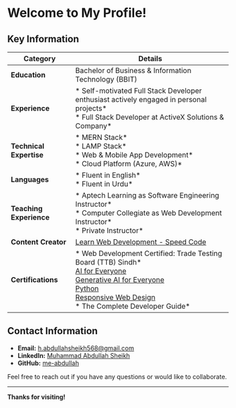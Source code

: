 # Welcome to My Profile!

## Key Information

| Category | Details |
|---|---|
| **Education** | Bachelor of Business & Information Technology (BBIT) |
| **Experience** | * Self-motivated Full Stack Developer enthusiast actively engaged in personal projects*<br>* Full Stack Developer at ActiveX Solutions & Company* |
| **Technical Expertise** | * MERN Stack*<br>* LAMP Stack*<br>* Web & Mobile App Development*<br>* Cloud Platform (Azure, AWS)* |
| **Languages** | * Fluent in English*<br>* Fluent in Urdu* |
| **Teaching Experience** | * Aptech Learning as Software Engineering Instructor*<br>* Computer Collegiate as Web Development Instructor*<br>* Private Instructor* |
| **Content Creator** | [Learn Web Development - Speed Code](https://youtube.com/@muhammadabdullah-tp7rb?si=8VtydyCapBtxP26w) |
| **Certifications** | * Web Development Certified: Trade Testing Board (TTB) Sindh*<br>[AI for Everyone](https://www.coursera.org/account/accomplishments/verify/U3GQJP3XXDNZ)<br>[Generative AI for Everyone](https://www.coursera.org/account/accomplishments/verify/88N46G99A2HV)<br>[Python](https://www.kaggle.com/learn/certification/abdullahsheikh568/python)<br>[Responsive Web Design](https://www.freecodecamp.org/certification/Abdullah_302/responsive-web-design)<br>* The Complete Developer Guide* |

## Contact Information

- **Email:** [h.abdullahsheikh568@gmail.com](mailto:h.abdullahsheikh568@gmail.com)
- **LinkedIn:** [Muhammad Abdullah Sheikh](https://www.linkedin.com/in/muhammad-abdullah-sheikh/)
- **GitHub:** [me-abdullah](https://github.com/me-abdullah)

Feel free to reach out if you have any questions or would like to collaborate.

---

**Thanks for visiting!**
